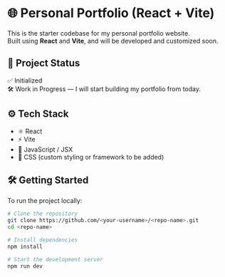 # 🌐 Personal Portfolio (React + Vite)

This is the starter codebase for my personal portfolio website.  
Built using **React** and **Vite**, and will be developed and customized soon.

## 🚧 Project Status

✅ Initialized  
🛠️ Work in Progress — I will start building my portfolio from today.

## ⚙️ Tech Stack

- ⚛️ React
- ⚡ Vite
- 🧩 JavaScript / JSX
- 🎨 CSS (custom styling or framework to be added)

## 🛠️ Getting Started

To run the project locally:

```bash
# Clone the repository
git clone https://github.com/<your-username>/<repo-name>.git
cd <repo-name>

# Install dependencies
npm install

# Start the development server
npm run dev
